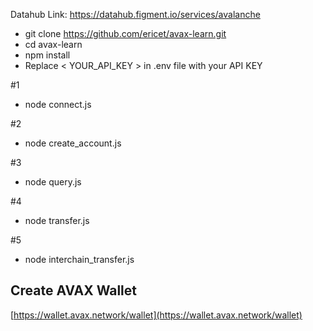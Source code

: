 Datahub Link: https://datahub.figment.io/services/avalanche

* git clone https://github.com/ericet/avax-learn.git
* cd avax-learn
* npm install
* Replace < YOUR_API_KEY > in .env file with your API KEY

#1
* node connect.js

#2
* node create_account.js

#3
* node query.js

#4
* node transfer.js

#5
* node interchain_transfer.js

## Create AVAX Wallet
[https://wallet.avax.network/wallet](https://wallet.avax.network/wallet)
